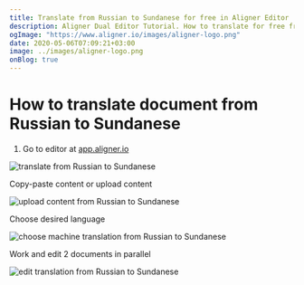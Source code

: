 ```yaml
---
title: Translate from Russian to Sundanese for free in Aligner Editor
description: Aligner Dual Editor Tutorial. How to translate for free from Russian to Sundanese. Aligner is multilingual document management platform. 
ogImage: "https://www.aligner.io/images/aligner-logo.png"
date: 2020-05-06T07:09:21+03:00
image: ../images/aligner-logo.png
onBlog: true
---
```


# How to translate document from Russian to Sundanese

1. Go to editor at [app.aligner.io](https://app.aligner.io "Aligner App web page")

![translate from Russian to Sundanese](../aligner-blank-editor.png "translate from Russian to Sundanese")

Copy-paste content or upload content

![upload content from Russian to Sundanese](../aligner-uploaded-document.png "upload content from Russian to Sundanese")

Choose desired language

![choose machine translation from Russian to Sundanese](../aligner-language-dropdown.png "choose machine translation from Russian to Sundanese")

Work and edit 2 documents in parallel

![edit translation from Russian to Sundanese](../aligner-double-sitded-editor.png "edit translation from Russian to Sundanese")

